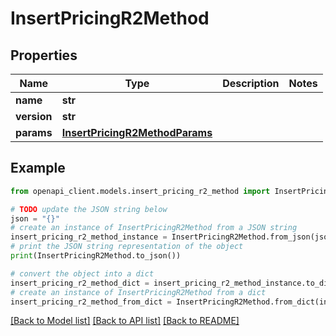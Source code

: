 # InsertPricingR2Method


## Properties

Name | Type | Description | Notes
------------ | ------------- | ------------- | -------------
**name** | **str** |  | 
**version** | **str** |  | 
**params** | [**InsertPricingR2MethodParams**](InsertPricingR2MethodParams.md) |  | 

## Example

```python
from openapi_client.models.insert_pricing_r2_method import InsertPricingR2Method

# TODO update the JSON string below
json = "{}"
# create an instance of InsertPricingR2Method from a JSON string
insert_pricing_r2_method_instance = InsertPricingR2Method.from_json(json)
# print the JSON string representation of the object
print(InsertPricingR2Method.to_json())

# convert the object into a dict
insert_pricing_r2_method_dict = insert_pricing_r2_method_instance.to_dict()
# create an instance of InsertPricingR2Method from a dict
insert_pricing_r2_method_from_dict = InsertPricingR2Method.from_dict(insert_pricing_r2_method_dict)
```
[[Back to Model list]](../README.md#documentation-for-models) [[Back to API list]](../README.md#documentation-for-api-endpoints) [[Back to README]](../README.md)


